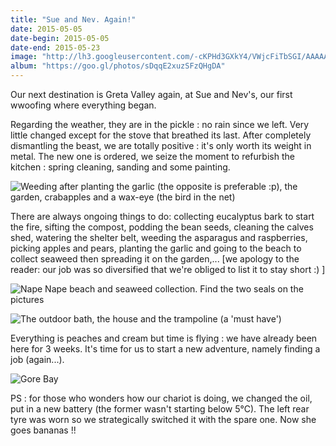 ```yaml
---
title: "Sue and Nev. Again!"
date: 2015-05-05
date-begin: 2015-05-05
date-end: 2015-05-23
image: "http://lh3.googleusercontent.com/-cKPHd3GXkY4/VWjcFiTbSGI/AAAAAAAAFe4/z4q_5l5NUVc/s1280/upload_-1.jpg"
album: "https://goo.gl/photos/sDqqE2xuzSFzQHgDA"
---
```


Our next destination is Greta Valley again, at Sue and Nev's, our first wwoofing where everything began.

Regarding the weather, they are in the pickle : no rain since we left. Very little changed except for the stove that breathed its last. After completely dismantling the beast, we are totally positive : it's only worth its  weight in metal. The new one is ordered, we seize the moment to refurbish the kitchen : spring cleaning, sanding and some painting.

![Weeding after planting the garlic (the opposite is preferable :p), the garden, crabapples and a wax-eye (the bird in the net)](http://lh3.googleusercontent.com/-eUxA0KKMVZE/VW_gO6QiL6I/AAAAAAAAFkM/7nEcUadwE2s/s1280/upload_-1.jpg)

There are always ongoing things to do: collecting eucalyptus bark to start the fire, sifting the compost, podding the bean seeds, cleaning the calves shed, watering the shelter belt, weeding the asparagus and raspberries, picking apples and pears, planting the garlic and going to the beach to collect seaweed then spreading it on the garden,... [we apology to the reader: our job was so diversified that we're obliged to list it to stay short :) ]

![Nape Nape beach and seaweed collection. Find the two seals on the pictures](http://lh3.googleusercontent.com/-hrzo8SxnMrw/VW_gRMlZaLI/AAAAAAAAFkU/JUhv3fbtZpU/s1280/upload_-1.jpg)

![The outdoor bath, the house and the trampoline (a 'must have')](http://lh3.googleusercontent.com/-Yk83qauziPw/VW_gTitIFoI/AAAAAAAAFkc/tcLKs8ATPDE/s1280/upload_-1.jpg)

Everything is peaches and cream but time is flying : we have already been here for 3 weeks. It's time for us to start a new adventure, namely finding a job (again...).

![Gore Bay](http://lh3.googleusercontent.com/-cYwPa7F5t3c/VW_gWm-zG3I/AAAAAAAAFkk/oYxdDsyHxus/s1280/upload_-1.jpg)

PS : for those who wonders how our chariot is doing, we changed the oil, put in a new battery (the former wasn't starting below 5°C). The left rear tyre was worn so we strategically switched it with the spare one. Now she goes bananas !!
